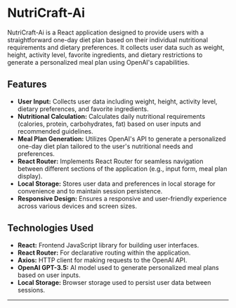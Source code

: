 # NutriCraft-Ai

NutriCraft-Ai is a React application designed to provide users with a straightforward one-day diet plan based on their individual nutritional requirements and dietary preferences. It collects user data such as weight, height, activity level, favorite ingredients, and dietary restrictions to generate a personalized meal plan using OpenAI's capabilities.

## Features

- **User Input:** Collects user data including weight, height, activity level, dietary preferences, and favorite ingredients.
- **Nutritional Calculation:** Calculates daily nutritional requirements (calories, protein, carbohydrates, fat) based on user inputs and recommended guidelines.
- **Meal Plan Generation:** Utilizes OpenAI's API to generate a personalized one-day diet plan tailored to the user's nutritional needs and preferences.
- **React Router:** Implements React Router for seamless navigation between different sections of the application (e.g., input form, meal plan display).
- **Local Storage:** Stores user data and preferences in local storage for convenience and to maintain session persistence.
- **Responsive Design:** Ensures a responsive and user-friendly experience across various devices and screen sizes.

## Technologies Used

- **React:** Frontend JavaScript library for building user interfaces.
- **React Router:** For declarative routing within the application.
- **Axios:** HTTP client for making requests to the OpenAI API.
- **OpenAI GPT-3.5:** AI model used to generate personalized meal plans based on user inputs.
- **Local Storage:** Browser storage used to persist user data between sessions.

---

